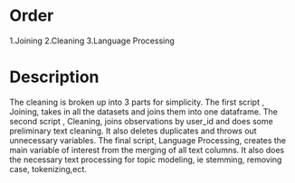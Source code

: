 # Order
1.Joining
2.Cleaning
3.Language Processing

# Description
The cleaning is broken up into 3 parts for simplicity. The first script , Joining, takes in all the datasets and joins them into one dataframe. The second script , Cleaning, joins observations by user_id and does some preliminary text cleaning. It also deletes duplicates and throws out unnecessary variables. The final script, Language Processing, creates the main variable of interest from the merging of all text columns. It also does the necessary text processing for topic modeling, ie stemming, removing case, tokenizing,ect.
